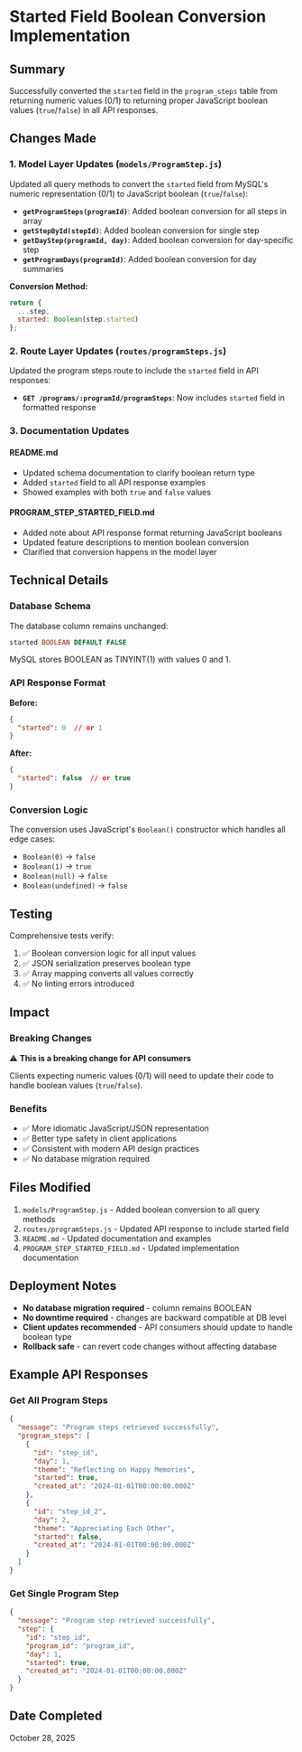 # Started Field Boolean Conversion Implementation

## Summary

Successfully converted the `started` field in the `program_steps` table from returning numeric values (0/1) to returning proper JavaScript boolean values (`true`/`false`) in all API responses.

## Changes Made

### 1. Model Layer Updates (`models/ProgramStep.js`)

Updated all query methods to convert the `started` field from MySQL's numeric representation (0/1) to JavaScript boolean (`true`/`false`):

- **`getProgramSteps(programId)`**: Added boolean conversion for all steps in array
- **`getStepById(stepId)`**: Added boolean conversion for single step
- **`getDayStep(programId, day)`**: Added boolean conversion for day-specific step
- **`getProgramDays(programId)`**: Added boolean conversion for day summaries

**Conversion Method:**
```javascript
return {
  ...step,
  started: Boolean(step.started)
};
```

### 2. Route Layer Updates (`routes/programSteps.js`)

Updated the program steps route to include the `started` field in API responses:

- **`GET /programs/:programId/programSteps`**: Now includes `started` field in formatted response

### 3. Documentation Updates

#### README.md
- Updated schema documentation to clarify boolean return type
- Added `started` field to all API response examples
- Showed examples with both `true` and `false` values

#### PROGRAM_STEP_STARTED_FIELD.md
- Added note about API response format returning JavaScript booleans
- Updated feature descriptions to mention boolean conversion
- Clarified that conversion happens in the model layer

## Technical Details

### Database Schema
The database column remains unchanged:
```sql
started BOOLEAN DEFAULT FALSE
```

MySQL stores BOOLEAN as TINYINT(1) with values 0 and 1.

### API Response Format

**Before:**
```json
{
  "started": 0  // or 1
}
```

**After:**
```json
{
  "started": false  // or true
}
```

### Conversion Logic

The conversion uses JavaScript's `Boolean()` constructor which handles all edge cases:
- `Boolean(0)` → `false`
- `Boolean(1)` → `true`
- `Boolean(null)` → `false`
- `Boolean(undefined)` → `false`

## Testing

Comprehensive tests verify:
1. ✅ Boolean conversion logic for all input values
2. ✅ JSON serialization preserves boolean type
3. ✅ Array mapping converts all values correctly
4. ✅ No linting errors introduced

## Impact

### Breaking Changes
⚠️ **This is a breaking change for API consumers**

Clients expecting numeric values (0/1) will need to update their code to handle boolean values (`true`/`false`).

### Benefits
- ✅ More idiomatic JavaScript/JSON representation
- ✅ Better type safety in client applications
- ✅ Consistent with modern API design practices
- ✅ No database migration required

## Files Modified

1. `models/ProgramStep.js` - Added boolean conversion to all query methods
2. `routes/programSteps.js` - Updated API response to include started field
3. `README.md` - Updated documentation and examples
4. `PROGRAM_STEP_STARTED_FIELD.md` - Updated implementation documentation

## Deployment Notes

- **No database migration required** - column remains BOOLEAN
- **No downtime required** - changes are backward compatible at DB level
- **Client updates recommended** - API consumers should update to handle boolean type
- **Rollback safe** - can revert code changes without affecting database

## Example API Responses

### Get All Program Steps
```json
{
  "message": "Program steps retrieved successfully",
  "program_steps": [
    {
      "id": "step_id",
      "day": 1,
      "theme": "Reflecting on Happy Memories",
      "started": true,
      "created_at": "2024-01-01T00:00:00.000Z"
    },
    {
      "id": "step_id_2",
      "day": 2,
      "theme": "Appreciating Each Other",
      "started": false,
      "created_at": "2024-01-01T00:00:00.000Z"
    }
  ]
}
```

### Get Single Program Step
```json
{
  "message": "Program step retrieved successfully",
  "step": {
    "id": "step_id",
    "program_id": "program_id",
    "day": 1,
    "started": true,
    "created_at": "2024-01-01T00:00:00.000Z"
  }
}
```

## Date Completed
October 28, 2025
